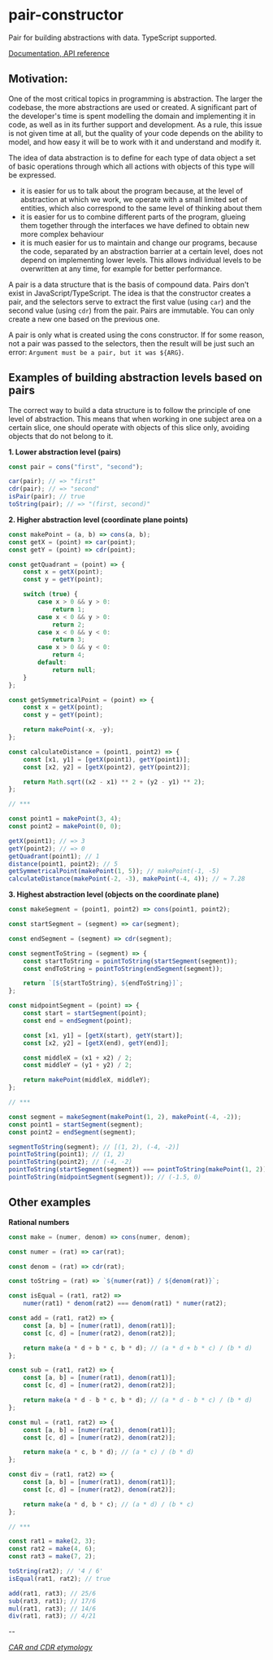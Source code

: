 # pair-constructor

Pair for building abstractions with data. TypeScript supported.

[Documentation, API reference](https://github.com/hnatiukr/pair-constructor/tree/main/docs#table-of-contents)

## Motivation:

One of the most critical topics in programming is abstraction. The larger the codebase, the more abstractions are used or created. A significant part of the developer's time is spent modelling the domain and implementing it in code, as well as in its further support and development. As a rule, this issue is not given time at all, but the quality of your code depends on the ability to model, and how easy it will be to work with it and understand and modify it.

The idea of data abstraction is to define for each type of data object a set of basic operations through which all actions with objects of this type will be expressed.

-   it is easier for us to talk about the program because, at the level of abstraction at which we work, we operate with a small limited set of entities, which also correspond to the same level of thinking about them
-   it is easier for us to combine different parts of the program, glueing them together through the interfaces we have defined to obtain new more complex behaviour
-   it is much easier for us to maintain and change our programs, because the code, separated by an abstraction barrier at a certain level, does not depend on implementing lower levels. This allows individual levels to be overwritten at any time, for example for better performance.

A pair is a data structure that is the basis of compound data. Pairs don't exist in JavaScript/TypeScript. The idea is that the constructor creates a pair, and the selectors serve to extract the first value (using `car`) and the second value (using `cdr`) from the pair. Pairs are immutable. You can only create a new one based on the previous one.

A pair is only what is created using the cons constructor. If for some reason, not a pair was passed to the selectors, then the result will be just such an error: `Argument must be a pair, but it was ${ARG}`.

## Examples of building abstraction levels based on pairs

The correct way to build a data structure is to follow the principle of one level of abstraction. This means that when working in one subject area on a certain slice, one should operate with objects of this slice only, avoiding objects that do not belong to it.

**1. Lower abstraction level (pairs)**

```javascript
const pair = cons("first", "second");

car(pair); // => "first"
cdr(pair); // => "second"
isPair(pair); // true
toString(pair); // => "(first, second)"
```

**2. Higher abstraction level (coordinate plane points)**

```javascript
const makePoint = (a, b) => cons(a, b);
const getX = (point) => car(point);
const getY = (point) => cdr(point);

const getQuadrant = (point) => {
    const x = getX(point);
    const y = getY(point);

    switch (true) {
        case x > 0 && y > 0:
            return 1;
        case x < 0 && y > 0:
            return 2;
        case x < 0 && y < 0:
            return 3;
        case x > 0 && y < 0:
            return 4;
        default:
            return null;
    }
};

const getSymmetricalPoint = (point) => {
    const x = getX(point);
    const y = getY(point);

    return makePoint(-x, -y);
};

const calculateDistance = (point1, point2) => {
    const [x1, y1] = [getX(point1), getY(point1)];
    const [x2, y2] = [getX(point2), getY(point2)];

    return Math.sqrt((x2 - x1) ** 2 + (y2 - y1) ** 2);
};

// ***

const point1 = makePoint(3, 4);
const point2 = makePoint(0, 0);

getX(point1); // => 3
getY(point2); // => 0
getQuadrant(point1); // 1
distance(point1, point2); // 5
getSymmetricalPoint(makePoint(1, 5)); // makePoint(-1, -5)
calculateDistance(makePoint(-2, -3), makePoint(-4, 4)); // ≈ 7.28
```

**3. Highest abstraction level (objects on the coordinate plane)**

```javascript
const makeSegment = (point1, point2) => cons(point1, point2);

const startSegment = (segment) => car(segment);

const endSegment = (segment) => cdr(segment);

const segmentToString = (segment) => {
    const startToString = pointToString(startSegment(segment));
    const endToString = pointToString(endSegment(segment));

    return `[${startToString}, ${endToString}]`;
};

const midpointSegment = (point) => {
    const start = startSegment(point);
    const end = endSegment(point);

    const [x1, y1] = [getX(start), getY(start)];
    const [x2, y2] = [getX(end), getY(end)];

    const middleX = (x1 + x2) / 2;
    const middleY = (y1 + y2) / 2;

    return makePoint(middleX, middleY);
};

// ***

const segment = makeSegment(makePoint(1, 2), makePoint(-4, -2));
const point1 = startSegment(segment);
const point2 = endSegment(segment);

segmentToString(segment); // [(1, 2), (-4, -2)]
pointToString(point1); // (1, 2)
pointToString(point2); // (-4, -2)
pointToString(startSegment(segment)) === pointToString(makePoint(1, 2)); // true
pointToString(midpointSegment(segment)); // (-1.5, 0)
```

## Other examples

**Rational numbers**

```javascript
const make = (numer, denom) => cons(numer, denom);

const numer = (rat) => car(rat);

const denom = (rat) => cdr(rat);

const toString = (rat) => `${numer(rat)} / ${denom(rat)}`;

const isEqual = (rat1, rat2) =>
    numer(rat1) * denom(rat2) === denom(rat1) * numer(rat2);

const add = (rat1, rat2) => {
    const [a, b] = [numer(rat1), denom(rat1)];
    const [c, d] = [numer(rat2), denom(rat2)];

    return make(a * d + b * c, b * d); // (a * d + b * c) / (b * d)
};

const sub = (rat1, rat2) => {
    const [a, b] = [numer(rat1), denom(rat1)];
    const [c, d] = [numer(rat2), denom(rat2)];

    return make(a * d - b * c, b * d); // (a * d - b * c) / (b * d)
};

const mul = (rat1, rat2) => {
    const [a, b] = [numer(rat1), denom(rat1)];
    const [c, d] = [numer(rat2), denom(rat2)];

    return make(a * c, b * d); // (a * c) / (b * d)
};

const div = (rat1, rat2) => {
    const [a, b] = [numer(rat1), denom(rat1)];
    const [c, d] = [numer(rat2), denom(rat2)];

    return make(a * d, b * c); // (a * d) / (b * c)
};

// ***

const rat1 = make(2, 3);
const rat2 = make(4, 6);
const rat3 = make(7, 2);

toString(rat2); // '4 / 6'
isEqual(rat1, rat2); // true

add(rat1, rat3); // 25/6
sub(rat3, rat1); // 17/6
mul(rat1, rat3); // 14/6
div(rat1, rat3); // 4/21
```

--

_[CAR and CDR etymology](https://en.wikipedia.org/wiki/CAR_and_CDR)_
